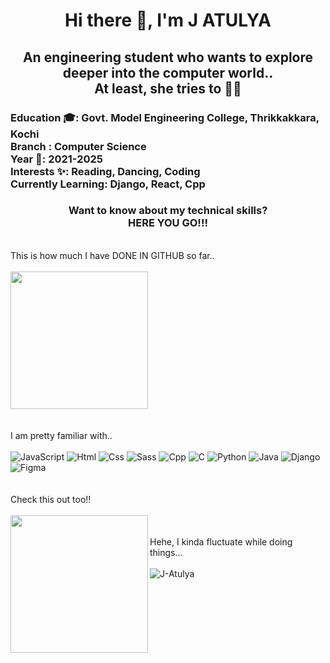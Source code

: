 <h1 align=center> Hi there 👋, I'm J ATULYA</h1>
<h2 align=center> An engineering student who wants to explore deeper into the computer world..<br> At least, she tries to 🙂🙂</h2>

<h3 align=left>
  Education 🎓: Govt. Model Engineering College, Thrikkakkara, Kochi <br>
  Branch : Computer Science<br>
  Year 📅: 2021-2025<br>
  Interests ✨: Reading, Dancing, Coding<br>
  Currently Learning: Django, React, Cpp<br>
</h3>

<h3 align=center> Want to know about my technical skills? <br> HERE YOU GO!!!</h3><br>

<div display=flex>
  This is how much I have DONE IN GITHUB so far..<br><br>
  <img height=220px src="https://github-readme-stats.vercel.app/api?username=jatulya&show_icons=true&theme=tokyonight"/>
  <br><br><br>
  <!-- these stat links are copied from github-readme-stats provided by anuraghazra-->
  I am pretty familiar with..<br><br>
  <div>
    <img src="https://img.shields.io/badge/javascript-%23323330.svg?style=for-the-badge&logo=javascript&logoColor=%23F7DF1E" alt="JavaScript" />
    <img src="https://img.shields.io/badge/html5-%23E34F26.svg?style=for-the-badge&logo=html5&logoColor=white" alt="Html" />
    <img src="https://img.shields.io/badge/css3-%231572B6.svg?style=for-the-badge&logo=css3&logoColor=white" alt="Css" />
    <img src="https://img.shields.io/badge/SASS-hotpink.svg?style=for-the-badge&logo=SASS&logoColor=white" alt="Sass"/>
    <img src="https://img.shields.io/badge/c++-%2300599C.svg?style=for-the-badge&logo=c%2B%2B&logoColor=white" alt="Cpp" />
    <img src="https://img.shields.io/badge/c-%2300599C.svg?style=for-the-badge&logo=c&logoColor=white" alt="C" />
    <img src="https://img.shields.io/badge/python-3670A0?style=for-the-badge&logo=python&logoColor=ffdd54" alt="Python" />    
    <img src="https://img.shields.io/badge/java-%23ED8B00.svg?style=for-the-badge&logo=openjdk&logoColor=white" alt="Java" />
    <img src="https://img.shields.io/badge/django-%23092E20.svg?style=for-the-badge&logo=django&logoColor=white" alt="Django"/>
    <img src="https://img.shields.io/badge/figma-%23F24E1E.svg?style=for-the-badge&logo=figma&logoColor=white" alt="Figma" />
  </div>
  <br><br>
  <div>
     Check this out too!!<br><br>
    <img height=220px align=left src="https://github-readme-stats.vercel.app/api/top-langs/?username=jatulya&layout=donut"/>
  </div>
  <br><br>
 <div>
   Hehe, I kinda fluctuate while doing things...<br><br>
 <img align="center" src="https://github-readme-streak-stats.herokuapp.com/?user=jatulya&" alt="J-Atulya" />
  </div>
 

